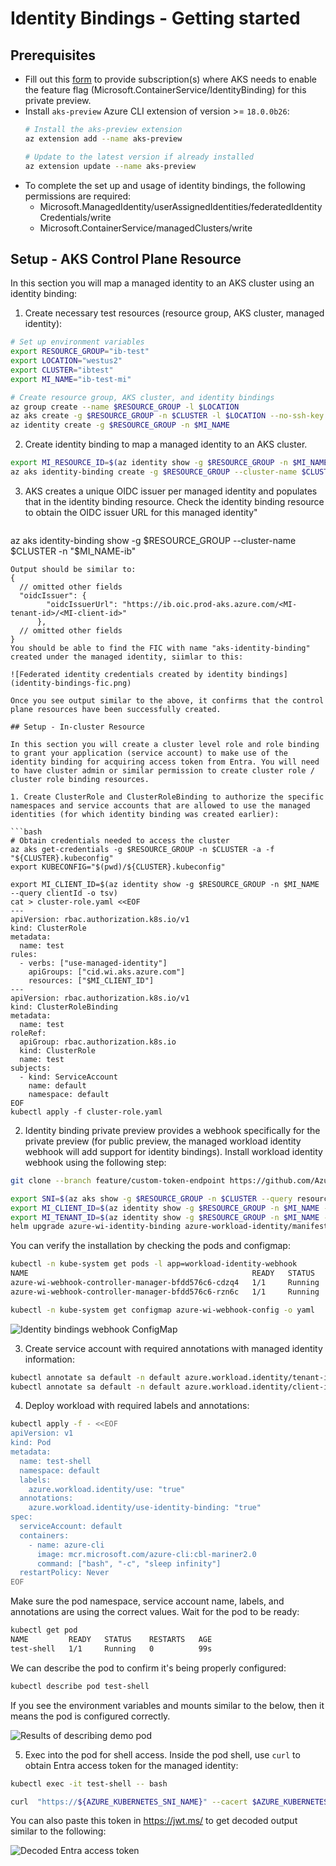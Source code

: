 
# Identity Bindings - Getting started

## Prerequisites

* Fill out this [form](https://aka.ms/aks/identity-bindings/private-preview-form) to provide subscription(s) where AKS needs to enable the feature flag (Microsoft.ContainerService/IdentityBinding) for this private preview.
* Install `aks-preview` Azure CLI extension of version >= `18.0.0b26`:    
    ```bash
    # Install the aks-preview extension
    az extension add --name aks-preview

    # Update to the latest version if already installed
    az extension update --name aks-preview
    ```
* To complete the set up and usage of identity bindings, the following permissions are required:
  * Microsoft.ManagedIdentity/userAssignedIdentities/federatedIdentityCredentials/write
  * Microsoft.ContainerService/managedClusters/write

## Setup - AKS Control Plane Resource

In this section you will map a managed identity to an AKS cluster using an identity binding:

1. Create necessary test resources (resource group, AKS cluster, managed identity):

  ```bash
  # Set up environment variables
  export RESOURCE_GROUP="ib-test"
  export LOCATION="westus2"
  export CLUSTER="ibtest"
  export MI_NAME="ib-test-mi"

  # Create resource group, AKS cluster, and identity bindings
  az group create --name $RESOURCE_GROUP -l $LOCATION
  az aks create -g $RESOURCE_GROUP -n $CLUSTER -l $LOCATION --no-ssh-key
  az identity create -g $RESOURCE_GROUP -n $MI_NAME
  ```

2. Create identity binding to map a managed identity to an AKS cluster. 

  ```bash
  export MI_RESOURCE_ID=$(az identity show -g $RESOURCE_GROUP -n $MI_NAME --query id -o tsv)
  az aks identity-binding create -g $RESOURCE_GROUP --cluster-name $CLUSTER -n "$MI_NAME-ib" --managed-identity-resource-id $MI_RESOURCE_ID
  ```

3. AKS creates a unique OIDC issuer per managed identity and populates that in the identity binding resource. Check the identity binding resource to obtain the OIDC issuer URL for this managed identity"

   ```bash
  az aks identity-binding show -g $RESOURCE_GROUP --cluster-name $CLUSTER -n "$MI_NAME-ib"
  ```
  Output should be similar to:
  {
    // omitted other fields
    "oidcIssuer": {
          "oidcIssuerUrl": "https://ib.oic.prod-aks.azure.com/<MI-tenant-id>/<MI-client-id>"
        },
    // omitted other fields      
  }
You should be able to find the FIC with name "aks-identity-binding" created under the managed identity, siimlar to this:

![Federated identity credentials created by identity bindings](identity-bindings-fic.png)

Once you see output similar to the above, it confirms that the control plane resources have been successfully created.

## Setup - In-cluster Resource

In this section you will create a cluster level role and role binding to grant your application (service account) to make use of the identity binding for acquiring access token from Entra. You will need to have cluster admin or similar permission to create cluster role / cluster role binding resources.

1. Create ClusterRole and ClusterRoleBinding to authorize the specific namespaces and service accounts that are allowed to use the managed identities (for which identity binding was created earlier):

  ```bash
  # Obtain credentials needed to access the cluster
  az aks get-credentials -g $RESOURCE_GROUP -n $CLUSTER -a -f "${CLUSTER}.kubeconfig"
  export KUBECONFIG="$(pwd)/${CLUSTER}.kubeconfig"

  export MI_CLIENT_ID=$(az identity show -g $RESOURCE_GROUP -n $MI_NAME --query clientId -o tsv)
  cat > cluster-role.yaml <<EOF
  ---
  apiVersion: rbac.authorization.k8s.io/v1
  kind: ClusterRole
  metadata:
    name: test
  rules:
    - verbs: ["use-managed-identity"]
      apiGroups: ["cid.wi.aks.azure.com"]
      resources: ["$MI_CLIENT_ID"]
  ---
  apiVersion: rbac.authorization.k8s.io/v1
  kind: ClusterRoleBinding
  metadata:
    name: test
  roleRef:
    apiGroup: rbac.authorization.k8s.io
    kind: ClusterRole
    name: test
  subjects:
    - kind: ServiceAccount
      name: default
      namespace: default
  EOF
  kubectl apply -f cluster-role.yaml
  ```

2. Identity binding private preview provides a webhook specifically for the private preview (for public preview, the managed workload identity webhook will add support for identity bindings). Install workload identity webhook using the following step:

  ```bash
  git clone --branch feature/custom-token-endpoint https://github.com/Azure/azure-workload-identity.git

  export SNI=$(az aks show -g $RESOURCE_GROUP -n $CLUSTER --query resourceUid -o tsv | read -r input; echo -n "identity-binding$input" | sha256sum | cut -d' ' -f1 | read -r input; echo "${input}.ests.aks")
  export MI_CLIENT_ID=$(az identity show -g $RESOURCE_GROUP -n $MI_NAME --query clientId -o tsv)
  export MI_TENANT_ID=$(az identity show -g $RESOURCE_GROUP -n $MI_NAME --query tenantId -o tsv)
  helm upgrade azure-wi-identity-binding azure-workload-identity/manifest_staging/charts/workload-identity-webhook --install --wait --timeout=5m -v=5 --namespace=kube-system --set azureTenantID="$MI_TENANT_ID" --set image.repository=mcr.microsoft.com/oss/v2/azure/workload-identity/webhook --set image.release=v1.6.0-alpha.1 --set customTokenEndpoint.azureKubernetesTokenEndpoint="https://kubernetes.default.svc" --set customTokenEndpoint.azureKubernetesCAConfigMapName="kube-root-ca.crt" --set customTokenEndpoint.azureKubernetesSniName="$SNI"
  ```

  You can verify the installation by checking the pods and configmap:

  ```bash
  kubectl -n kube-system get pods -l app=workload-identity-webhook
  NAME                                                  READY   STATUS    RESTARTS   AGE
  azure-wi-webhook-controller-manager-bfdd576c6-cdzq4   1/1     Running   0          7m28s
  azure-wi-webhook-controller-manager-bfdd576c6-rzn6c   1/1     Running   0          7m28s
  ```

  ```bash
  kubectl -n kube-system get configmap azure-wi-webhook-config -o yaml
  ```

  ![Identity bindings webhook ConfigMap](identity-bindings-webhook-config-map.png)

3. Create service account with required annotations with managed identity information:

  ```bash
  kubectl annotate sa default -n default azure.workload.identity/tenant-id=$MI_TENANT_ID
  kubectl annotate sa default -n default azure.workload.identity/client-id=$MI_CLIENT_ID
  ```

4. Deploy workload with required labels and annotations:

  ```bash
  kubectl apply -f - <<EOF
  apiVersion: v1
  kind: Pod
  metadata:
    name: test-shell
    namespace: default
    labels:
      azure.workload.identity/use: "true"
    annotations:
      azure.workload.identity/use-identity-binding: "true"          
  spec:
    serviceAccount: default
    containers:
      - name: azure-cli
        image: mcr.microsoft.com/azure-cli:cbl-mariner2.0
        command: ["bash", "-c", "sleep infinity"]
    restartPolicy: Never
  EOF
  ```

  Make sure the pod namespace, service account name, labels, and annotations are using the correct values. Wait for the pod to be ready:

  ```bash
  kubectl get pod
  NAME         READY   STATUS    RESTARTS   AGE
  test-shell   1/1     Running   0          99s
  ```

  We can describe the pod to confirm it's being properly configured:

  ```bash
  kubectl describe pod test-shell
  ```

  If you see the environment variables and mounts similar to the below, then it means the pod is configured correctly.

  ![Results of describing demo pod](identity-bindings-demo-pod-describe.png)

5. Exec into the pod for shell access. Inside the pod shell, use `curl` to obtain Entra access token for the managed identity:

  ```bash
  kubectl exec -it test-shell -- bash

  curl  "https://${AZURE_KUBERNETES_SNI_NAME}" --cacert $AZURE_KUBERNETES_CA_FILE --resolve "${AZURE_KUBERNETES_SNI_NAME}:443:10.0.0.1" -d "grant_type=client_credentials" -d "client_assertion_type=urn:ietf:params:oauth:client-assertion-type:jwt-bearer" -d "scope=https://management.azure.com//.default" -d "client_assertion=$(cat $AZURE_FEDERATED_TOKEN_FILE)" -d "client_id=$AZURE_CLIENT_ID"
  ```

  You can also paste this token in https://jwt.ms/ to get decoded output similar to the following:

  ![Decoded Entra access token](identity-bindings-demo-pod-describe.png)